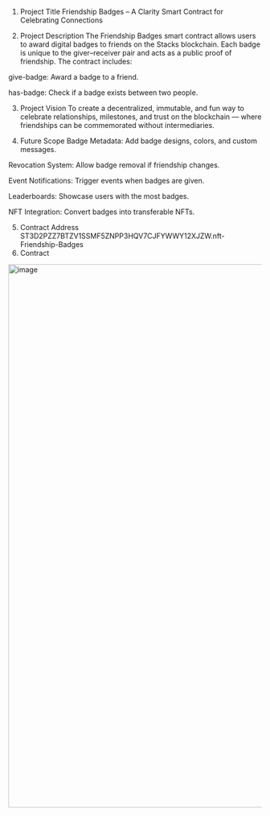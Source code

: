 
1. Project Title
Friendship Badges – A Clarity Smart Contract for Celebrating Connections

2. Project Description
The Friendship Badges smart contract allows users to award digital badges to friends on the Stacks blockchain.
Each badge is unique to the giver–receiver pair and acts as a public proof of friendship.
The contract includes:

give-badge: Award a badge to a friend.

has-badge: Check if a badge exists between two people.

3. Project Vision
To create a decentralized, immutable, and fun way to celebrate relationships, milestones, and trust on the blockchain — where friendships can be commemorated without intermediaries.

4. Future Scope
Badge Metadata: Add badge designs, colors, and custom messages.

Revocation System: Allow badge removal if friendship changes.

Event Notifications: Trigger events when badges are given.

Leaderboards: Showcase users with the most badges.

NFT Integration: Convert badges into transferable NFTs.

5. Contract Address
ST3D2PZZ7BTZV1SSMF5ZNPP3HQV7CJFYWWY12XJZW.nft-Friendship-Badges
6. Contract
<img width="1920" height="1080" alt="image" src="https://github.com/user-attachments/assets/f3447b99-2ed0-4591-9b44-258d6ed8b0e7" />

